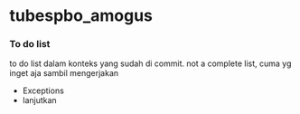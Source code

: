# tubespbo_amogus

### To do list
to do list dalam konteks yang sudah di commit.
not a complete list, cuma yg inget aja sambil mengerjakan
* Exceptions
* lanjutkan
